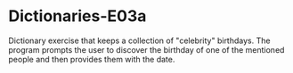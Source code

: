 # Dictionaries-E03a
Dictionary exercise that keeps a collection of "celebrity" birthdays. The program prompts the user to discover the birthday of one of the mentioned people and then provides them with the date. 
